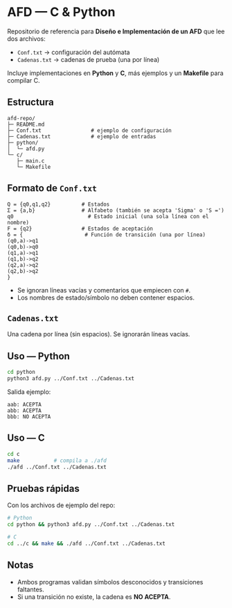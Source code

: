 # AFD — C & Python

Repositorio de referencia para **Diseño e Implementación de un AFD** que lee dos archivos:
- `Conf.txt` → configuración del autómata
- `Cadenas.txt` → cadenas de prueba (una por línea)

Incluye implementaciones en **Python** y **C**, más ejemplos y un **Makefile** para compilar C.

## Estructura
```
afd-repo/
├─ README.md
├─ Conf.txt                # ejemplo de configuración
├─ Cadenas.txt             # ejemplo de entradas
├─ python/
│  └─ afd.py
└─ c/
   ├─ main.c
   └─ Makefile
```

## Formato de `Conf.txt`
```
Q = {q0,q1,q2}          # Estados
Σ = {a,b}               # Alfabeto (también se acepta 'Sigma' o 'S =')
q0                        # Estado inicial (una sola línea con el nombre)
F = {q2}                # Estados de aceptación
δ = {                    # Función de transición (una por línea)
(q0,a)->q1
(q0,b)->q0
(q1,a)->q1
(q1,b)->q2
(q2,a)->q2
(q2,b)->q2
}
```
- Se ignoran líneas vacías y comentarios que empiecen con `#`.
- Los nombres de estado/símbolo no deben contener espacios.

## `Cadenas.txt`
Una cadena por línea (sin espacios). Se ignorarán líneas vacías.

## Uso — Python
```bash
cd python
python3 afd.py ../Conf.txt ../Cadenas.txt
```
Salida ejemplo:
```
aab: ACEPTA
abb: ACEPTA
bbb: NO ACEPTA
```

## Uso — C
```bash
cd c
make           # compila a ./afd
./afd ../Conf.txt ../Cadenas.txt
```
## Pruebas rápidas
Con los archivos de ejemplo del repo:
```bash
# Python
cd python && python3 afd.py ../Conf.txt ../Cadenas.txt

# C
cd ../c && make && ./afd ../Conf.txt ../Cadenas.txt
```

## Notas
- Ambos programas validan símbolos desconocidos y transiciones faltantes.
- Si una transición no existe, la cadena es **NO ACEPTA**.
